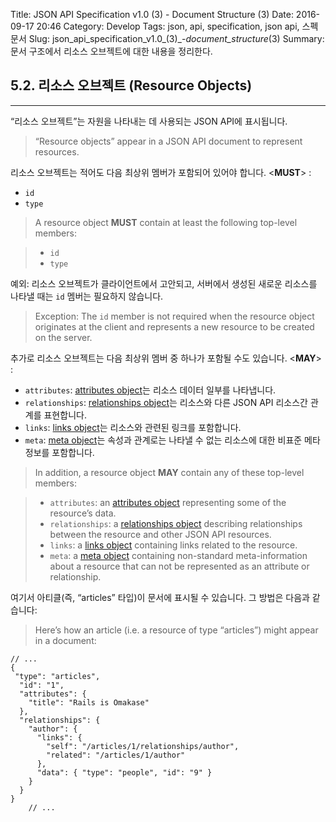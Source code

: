 Title: JSON API Specification v1.0 (3) - Document Structure (3)
Date: 2016-09-17 20:46
Category: Develop
Tags: json, api, specification, json api, 스펙 문서
Slug: json_api_specification_v1.0_(3)_-_document_structure_(3)
Summary: 문서 구조에서 리소스 오브젝트에 대한 내용을 정리한다.

## 5.2. 리소스 오브젝트 (Resource Objects)

---

“리소스 오브젝트”는 자원을 나타내는 데 사용되는 JSON API에 표시됩니다.

> “Resource objects” appear in a JSON API document to represent resources.

리소스 오브젝트는 적어도 다음 최상위 멤버가 포함되어 있어야 합니다. <**MUST**> :

- `id`
- `type`

> A resource object **MUST** contain at least the following top-level members:

> - `id`
> - `type`

예외: 리소스 오브젝트가 클라이언트에서 고안되고, 서버에서 생성된 새로운 리소스를 나타낼 때는 `id` 멤버는 필요하지 않습니다.

> Exception: The `id` member is not required when the resource object originates at the client and represents a new resource to be created on the server.

추가로 리소스 오브젝트는 다음 최상위 멤버 중 하나가 포함될 수도 있습니다. <**MAY**> :

- `attributes`: [attributes object][resource_object_attributes]는 리소스 데이터 일부를 나타냅니다.
- `relationships`: [relationships object][resource_object_relationships]는 리소스와 다른 JSON API 리소스간 관계를 표현합니다.
- `links`: [links object][links]는 리소스와 관련된 링크를 포함합니다.
- `meta`: [meta object][meta]는 속성과 관계로는 나타낼 수 없는 리소스에 대한 비표준 메타 정보를 포함합니다.

> In addition, a resource object **MAY** contain any of these top-level members:

> - `attributes`: an [attributes object][resource_object_attributes] representing some of the resource’s data.
> - `relationships`: a [relationships object][resource_object_relationships] describing relationships between the resource and other JSON API resources.
> - `links`: a [links object][links] containing links related to the resource.
> - `meta`: a [meta object][meta] containing non-standard meta-information about a resource that can not be represented as an attribute or relationship.

여기서 아티클(즉, “articles” 타입)이 문서에 표시될 수 있습니다. 그 방법은 다음과 같습니다:

> Here’s how an article (i.e. a resource of type “articles”) might appear in a document:

```
// ...
{
 "type": "articles",
  "id": "1",
  "attributes": {
	"title": "Rails is Omakase"
  },
  "relationships": {
	"author": {
	  "links": {
		"self": "/articles/1/relationships/author",
		"related": "/articles/1/author"
	  },
	  "data": { "type": "people", "id": "9" }
	}
  }
}
	// ...
```

[resource_object_attributes]: http://jsonapi.org/format/#document-resource-object-attributes
[resource_object_relationships]: http://jsonapi.org/format/#document-resource-object-relationships
[links]: http://jsonapi.org/format/#document-links
[meta]: http://jsonapi.org/format/#document-meta
